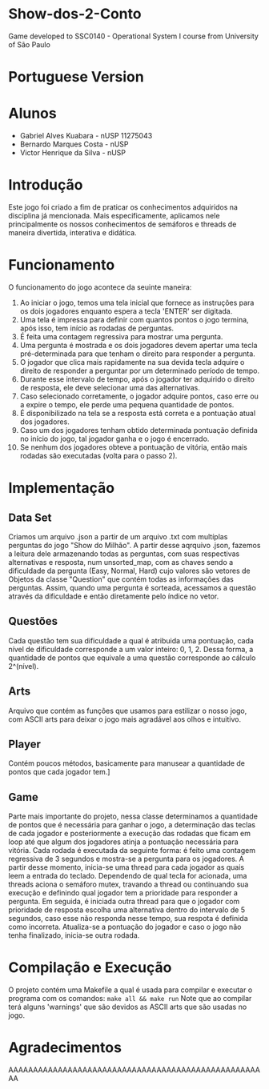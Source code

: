 # Show-dos-2-Conto
Game developed to SSC0140 - Operational System I course from University of São Paulo

# Portuguese Version

# Alunos
* Gabriel Alves Kuabara - nUSP 11275043
* Bernardo Marques Costa - nUSP 
* Victor Henrique da Silva - nUSP

# Introdução
Este jogo foi criado a fim de praticar os conhecimentos adquiridos na disciplina já mencionada. Mais especificamente, aplicamos nele principalmente os nossos conhecimentos de semáforos e threads de maneira divertida, interativa e didática.

# Funcionamento
O funcionamento do jogo acontece da seuinte maneira:
1. Ao iniciar o jogo, temos uma tela inicial que fornece as instruções para os dois jogadores enquanto espera a tecla 'ENTER' ser digitada.
2. Uma tela é impressa para definir com quantos pontos o jogo termina, após isso, tem início as rodadas de perguntas.
3. É feita uma contagem regressiva para mostrar uma pergunta.
4. Uma pergunta é mostrada e os dois jogadores devem apertar uma tecla pré-determinada para que tenham o direito para responder a pergunta.
5. O jogador que clica mais rapidamente na sua devida tecla adquire o direito de responder a perguntar por um determinado período de tempo.
6. Durante esse intervalo de tempo, após o jogador ter adquirido o direito de resposta, ele deve selecionar uma das alternativas.
7. Caso selecionado corretamente, o jogador adquire pontos, caso erre ou a expire o tempo, ele perde uma pequena quantidade de pontos.
8. É disponibilizado na tela se a resposta está correta e a pontuação atual dos jogadores.
9. Caso um dos jogadores tenham obtido determinada pontuação definida no início do jogo, tal jogador ganha e o jogo é encerrado.
10. Se nenhum dos jogadores obteve a pontuação de vitória, então mais rodadas são executadas (volta para o passo 2).

# Implementação

## Data Set
Criamos um arquivo .json a partir de um arquivo .txt com multíplas perguntas do jogo "Show do Milhão". A partir desse aqrquivo .json, fazemos a leitura dele armazenando todas as perguntas, com suas respectivas alternativas e resposta, num unsorted_map, com as chaves sendo a dificuldade da pergunta (Easy, Normal, Hard) cujo valores são vetores de Objetos da classe "Question" que contém todas as informações das perguntas. Assim, quando uma pergunta é sorteada, acessamos a questão através da dificuldade e então diretamente pelo índice no vetor.

## Questões
Cada questão tem sua dificuldade a qual é atribuida uma pontuação, cada nível de dificuldade corresponde a um valor inteiro: 0, 1, 2. Dessa forma, a quantidade de pontos que equivale a uma questão corresponde ao cálculo 2^(nível).

## Arts
Arquivo que contém as funções que usamos para estilizar o nosso jogo, com ASCII arts para deixar o jogo mais agradável aos olhos e intuitivo.

## Player
Contém poucos métodos, basicamente para manusear a quantidade de pontos que cada jogador tem.]

## Game
Parte mais importante do projeto, nessa classe determinamos a quantidade de pontos que é necessária para ganhar o jogo, a determinação das teclas de cada jogador e posteriormente a execução das rodadas que ficam em loop até que algum dos jogadores atinja a pontuação necessária para vitória. Cada rodada é executada da seguinte forma: é feito uma contagem regressiva de 3 segundos e mostra-se a pergunta para os jogadores. A partir desse momento, inicia-se uma thread para cada jogador as quais leem a entrada do teclado. Dependendo de qual tecla for acionada, uma threads aciona o semáforo mutex, travando a thread ou continuando sua execução e definindo qual jogador tem a prioridade para responder a pergunta. Em seguida, é iniciada outra thread para que o jogador com prioridade de resposta escolha uma alternativa dentro do intervalo de 5 segundos, caso esse não responda nesse tempo, sua respota é definida como incorreta. Atualiza-se a pontuação do jogador e caso o jogo não tenha finalizado, inicia-se outra rodada.

# Compilação e Execução
O projeto contém uma Makefile a qual é usada para compilar e executar o programa com os comandos:
`make all && make run`
Note que ao compilar terá alguns 'warnings' que são devidos as ASCII arts que são usadas no jogo.

# Agradecimentos
AAAAAAAAAAAAAAAAAAAAAAAAAAAAAAAAAAAAAAAAAAAAAAAAAAAAA
